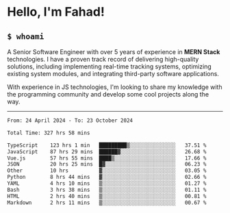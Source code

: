 <h1>Hello, I'm Fahad!</h1>

<h2><code>$ whoami</code></h2>

A Senior Software Engineer with over 5 years of experience in **MERN Stack** technologies. I have a proven track record of delivering high-quality solutions, including implementing real-time tracking systems, optimizing existing system modules, and integrating third-party software applications.

With experience in JS technologies, I'm looking to share my knowledge with the programming community and develop some cool projects along the way.

---

<!--START_SECTION:waka-->

```txt
From: 24 April 2024 - To: 23 October 2024

Total Time: 327 hrs 58 mins

TypeScript    123 hrs 1 min   █████████▒░░░░░░░░░░░░░░░   37.51 %
JavaScript    87 hrs 29 mins  ██████▓░░░░░░░░░░░░░░░░░░   26.68 %
Vue.js        57 hrs 55 mins  ████▒░░░░░░░░░░░░░░░░░░░░   17.66 %
JSON          20 hrs 25 mins  █▓░░░░░░░░░░░░░░░░░░░░░░░   06.23 %
Other         10 hrs          ▓░░░░░░░░░░░░░░░░░░░░░░░░   03.05 %
Python        8 hrs 44 mins   ▓░░░░░░░░░░░░░░░░░░░░░░░░   02.66 %
YAML          4 hrs 10 mins   ▒░░░░░░░░░░░░░░░░░░░░░░░░   01.27 %
Bash          3 hrs 38 mins   ▒░░░░░░░░░░░░░░░░░░░░░░░░   01.11 %
HTML          2 hrs 40 mins   ▒░░░░░░░░░░░░░░░░░░░░░░░░   00.81 %
Markdown      2 hrs 11 mins   ▒░░░░░░░░░░░░░░░░░░░░░░░░   00.67 %
```

<!--END_SECTION:waka-->

<!--
**heyFahad/heyFahad** is a ✨ _special_ ✨ repository because its `README.md` (this file) appears on your GitHub profile.

Here are some ideas to get you started:

- 🔭 I’m currently working on ...
- 🌱 I’m currently learning ...
- 👯 I’m looking to collaborate on ...
- 🤔 I’m looking for help with ...
- 💬 Ask me about ...
- 📫 How to reach me: ...
- 😄 Pronouns: ...
- ⚡ Fun fact: ...
-->

